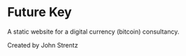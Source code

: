 # Future Key

A static website for a digital currency (bitcoin) consultancy.

Created by John Strentz
